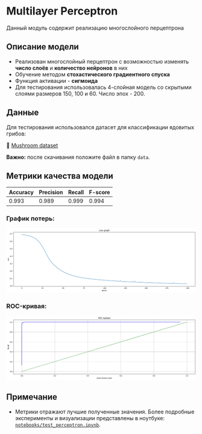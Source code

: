 # Multilayer Perceptron

Данный модуль содержит реализацию многослойного перцептрона

## Описание модели

- Реализован многослойный перцептрон с возможностью изменять **число слоёв** и **количество нейронов** в них
- Обучение методом **стохастического градиентного спуска** 
- Функция активации - **сигмоида**
- Для тестирования использовалась 4-слойная модель со скрытыми слоями размеров 150, 100 и 60. Число эпох - 200.

## Данные

Для тестирования использовался датасет для классификации ядовитых грибов:

🔗 [Mushroom dataset](https://archive.ics.uci.edu/ml/datasets/Mushroom)

**Важно:** после скачивания положите файл в папку `data`.

## Метрики качества модели

| Accuracy | Precision | Recall | F-score |
|----------|-----------|--------|---------|
| 0.993    | 0.989     | 0.999  | 0.994   |

### График потерь:
![Loss Curve](../images/loss_mlp.png)

### ROC-кривая:
![ROC Curve](../images/ROC_mlp.png)

## Примечание

- Метрики отражают лучшие полученные значения. Более подробные эксперименты и визуализации представлены в ноутбуке: [`notebooks/test_perceptron.ipynb`](../notebooks/test_perceptron.ipynb).
